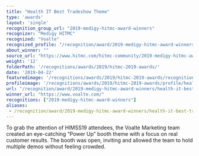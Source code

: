 ```yaml
---
title: "Health IT Best Tradeshow Theme"
type: 'awards'
layout: 'single'
recognition_group_url: "2019-medigy-hitmc-award-winners"
recognizer: "Medigy HITMC"
recognized: "Voalte"
recognized_profile: "/recognition/award/2019-medigy-hitmc-award-winners/health-it-best-tradeshow-theme"
about_winner: ""
source_url: "https://www.hitmc.com/hitmc-community/2019-medigy-hitmc-award-winners/"
weight: '12'
folderPath: '/recognitions/awards/2019/hitmc-2019-awards/'
date: '2019-04-22'
featuredimage: '/recognitions/awards/2019/hitmc-2019-awards/recognition/voalte-medigy-hitmc-2019-best-tradeshow-theme-of-the-year.jpg' 
profileimage: '/recognitions/awards/2019/hitmc-2019-awards/profile/health-it-best-tradeshow-theme.jpg' 
url: "/recognition/award/2019-medigy-hitmc-award-winners/health-it-best-tradeshow-theme"
winner_url: "https://www.voalte.com/"
recognitions: ["2019-medigy-hitmc-award-winners"]
aliases:
 - /recognition/award/2019-medigy-hitmc-award-winners/health-it-best-tradeshow-theme
---
```


To grab the attention of HIMSS19 attendees, the Voalte Marketing team created an eye-catching “Power Up” booth theme with a focus on real customer results. The booth was open, inviting and allowed the team to hold multiple demos without feeling crowded.